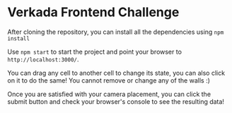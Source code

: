 # Verkada Frontend Challenge

After cloning the repository, you can install all the dependencies using `npm install`

Use `npm start` to start the project and point your browser to `http://localhost:3000/`.

You can drag any cell to another cell to change its state, you can also click on it to do the same! You
cannot remove or change any of the walls :)

Once you are satisfied with your camera placement, you can click the submit button and check your browser's console
to see the resulting data!
